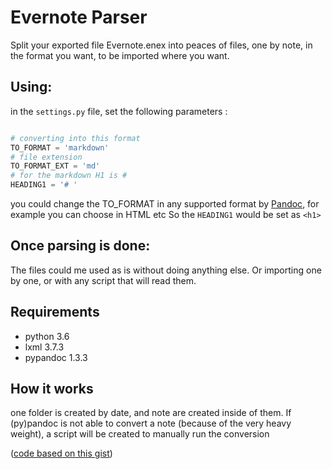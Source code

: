 Evernote Parser
===============

Split your exported file Evernote.enex into peaces of files, one by note, in the format you want, to be imported where you want.

Using:
-----
in the `settings.py` file, set the following parameters :

```python

# converting into this format
TO_FORMAT = 'markdown'
# file extension
TO_FORMAT_EXT = 'md'
# for the markdown H1 is #
HEADING1 = '# '

```

you could change the TO_FORMAT in any supported format by [Pandoc](http://pandoc.org/), for example you can choose in HTML etc
So the `HEADING1` would be set as `<h1>`


Once parsing is done:
---------------------
The files could me used as is without doing anything else. 
Or importing one by one, or with any script that will read them.


Requirements
------------

* python 3.6
* lxml 3.7.3
* pypandoc 1.3.3


How it works
------------
one folder is created by date, and note are created inside of them.
If (py)pandoc is not able to convert a note (because of the very heavy weight), a script will be created to manually run the conversion


([code based on this gist](https://gist.github.com/foxmask/7b29c43a161e001ff04afdb2f181e31c))
